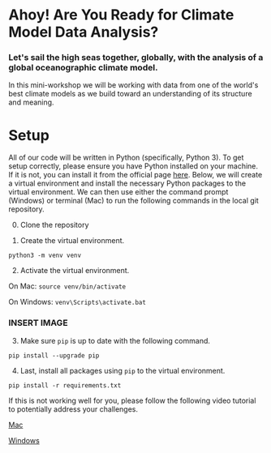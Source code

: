 # Ahoy! Are You Ready for Climate Model Data Analysis?
### Let's sail the high seas together, globally, with the analysis of a global oceanographic climate model.

In this mini-workshop we will be working with data from one of the world's best climate models as we build toward an understanding of its structure and meaning.

# Setup

All of our code will be written in Python (specifically, Python 3). To get setup correctly, please ensure you have Python installed on your machine. If it is not, you can install it from the official page [here](https://www.python.org/downloads/). Below, we will create a virtual environment and install the necessary Python packages to the virtual environment. We can then use either the command prompt (Windows) or terminal (Mac) to run the following commands in the local git repository.

0. Clone the repository

1. Create the virtual environment.

`python3 -m venv venv`

2. Activate the virtual environment.

On Mac: `source venv/bin/activate`

On Windows: `venv\Scripts\activate.bat`

### INSERT IMAGE

3. Make sure `pip` is up to date with the following command.

`pip install --upgrade pip`

4. Last, install all packages using `pip` to the virtual environment.

`pip install -r requirements.txt`

If this is not working well for you, please follow the following video tutorial to potentially address your challenges.

[Mac](https://www.youtube.com/watch?v=Kg1Yvry_Ydk&ab_channel=CoreySchafer)

[Windows](https://www.youtube.com/watch?v=APOPm01BVrk&ab_channel=CoreySchafer)
